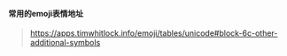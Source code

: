 #### 常用的emoji表情地址
>  https://apps.timwhitlock.info/emoji/tables/unicode#block-6c-other-additional-symbols